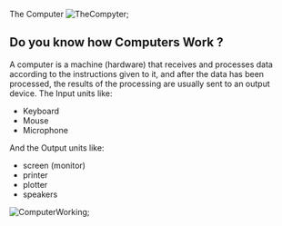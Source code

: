  The Computer
![TheCompyter](https://5.imimg.com/data5/KO/AO/MY-3116103/hp-pavilion-24-qa051in-all-in-one-desktop-500x500.jpg);
## Do you know how Computers Work ?
 A computer is a machine (hardware) that receives and processes data according to the instructions given to it, and after the data has been processed, the results of the processing are usually sent to an output device.
  The Input units like:
  * Keyboard
  * Mouse
  * Microphone

   And the Output units like:
  * screen (monitor)
  * printer
  * plotter
  * speakers   
   
 ![ComputerWorking](https://i.pinimg.com/originals/50/8b/f2/508bf298870b221d105cdfc120cb9965.png);